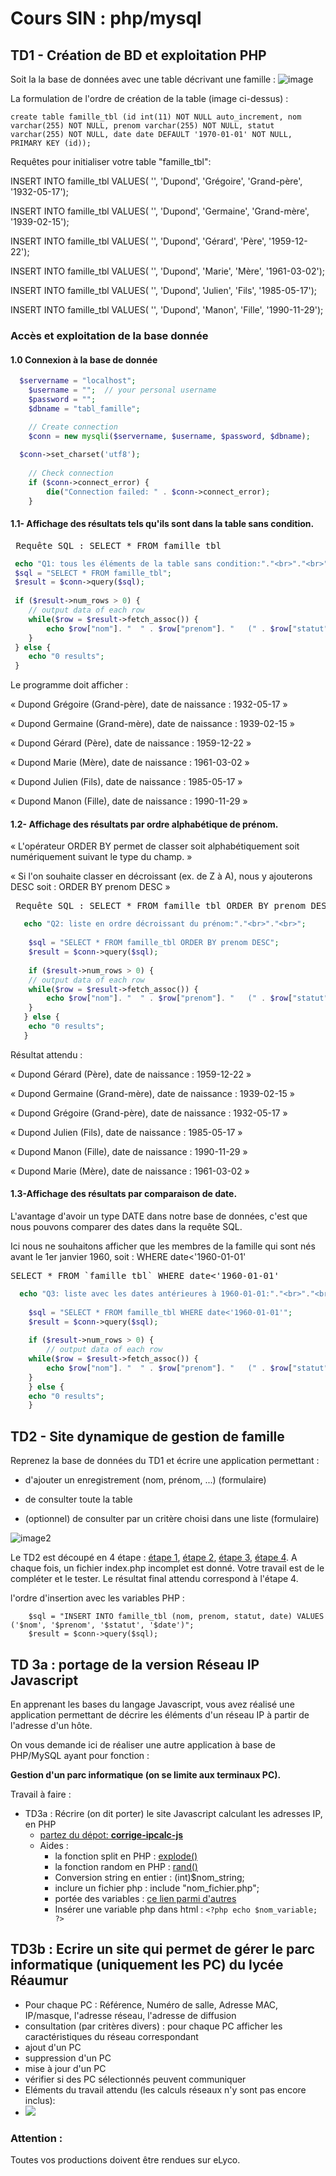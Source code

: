 # Cours SIN : php/mysql

## TD1 - Création de BD et exploitation PHP
Soit la la base de données avec une table décrivant une famille :
![image](./tables_a_realiser.png)

La formulation de l'ordre de création de la table (image ci-dessus) :
```lanagage sql:
create table famille_tbl (id int(11) NOT NULL auto_increment, nom varchar(255) NOT NULL, prenom varchar(255) NOT NULL, statut varchar(255) NOT NULL, date date DEFAULT '1970-01-01' NOT NULL, PRIMARY KEY (id));
```

Requêtes pour initialiser votre table "famille_tbl":

INSERT INTO famille_tbl VALUES( '', 'Dupond', 'Grégoire', 'Grand-père', '1932-05-17');

INSERT INTO famille_tbl VALUES( '', 'Dupond', 'Germaine', 'Grand-mère', '1939-02-15');

INSERT INTO famille_tbl VALUES( '', 'Dupond', 'Gérard', 'Père', '1959-12-22');

INSERT INTO famille_tbl VALUES( '', 'Dupond', 'Marie', 'Mère', '1961-03-02');

INSERT INTO famille_tbl VALUES( '', 'Dupond', 'Julien', 'Fils', '1985-05-17');

INSERT INTO famille_tbl VALUES( '', 'Dupond', 'Manon', 'Fille', '1990-11-29');

### Accès et exploitation de la base donnée

#### 1.0 Connexion à la base de donnée
```php
  $servername = "localhost";
	$username = "";  // your personal username
	$password = "";
	$dbname = "tabl_famille";

	// Create connection
	$conn = new mysqli($servername, $username, $password, $dbname);
  
  $conn->set_charset('utf8');
    
	// Check connection
	if ($conn->connect_error) {
		die("Connection failed: " . $conn->connect_error);
	} 
```


#### 1.1- Affichage des résultats tels qu'ils sont dans la table sans condition.
<pre> Requête SQL : SELECT * FROM famille_tbl</pre>
```php
 echo "Q1: tous les éléments de la table sans condition:"."<br>"."<br>";
 $sql = "SELECT * FROM famille_tbl";
 $result = $conn->query($sql);
    
 if ($result->num_rows > 0) {
	// output data of each row
	while($row = $result->fetch_assoc()) {
		echo $row["nom"]. "  " . $row["prenom"]. "   (" . $row["statut"]."),    date de naissance : " . $row["date"]."<br>";
	}
 } else {
	echo "0 results";
 }

```
  Le programme doit afficher :

« Dupond Grégoire (Grand-père), date de naissance : 1932-05-17 »

« Dupond Germaine (Grand-mère), date de naissance : 1939-02-15 »

« Dupond Gérard (Père), date de naissance : 1959-12-22 »

« Dupond Marie (Mère), date de naissance : 1961-03-02 »

« Dupond Julien (Fils), date de naissance : 1985-05-17 »

« Dupond Manon (Fille), date de naissance : 1990-11-29 »

#### 1.2- Affichage des résultats par ordre alphabétique de prénom.
« L'opérateur ORDER BY permet de classer soit alphabétiquement soit numériquement suivant le type du champ. »

« Si l'on souhaite classer en décroissant (ex. de Z à A), nous  y ajouterons DESC soit : ORDER BY prenom DESC »
<pre> Requête SQL : SELECT * FROM famille_tbl ORDER BY prenom DESC </pre>
```php
   echo "Q2: liste en ordre décroissant du prénom:"."<br>"."<br>";
    
    $sql = "SELECT * FROM famille_tbl ORDER BY prenom DESC";
    $result = $conn->query($sql);
    
    if ($result->num_rows > 0) {
	// output data of each row
	while($row = $result->fetch_assoc()) {
		echo $row["nom"]. "  " . $row["prenom"]. "   (" . $row["statut"]."),    date de naissance : " . $row["date"]."<br>";
	}
   } else {
	echo "0 results";
   }
```
Résultat attendu :

« Dupond Gérard (Père), date de naissance : 1959-12-22 »

« Dupond Germaine (Grand-mère), date de naissance : 1939-02-15 »

« Dupond Grégoire (Grand-père), date de naissance : 1932-05-17 »

« Dupond Julien (Fils), date de naissance : 1985-05-17 »

« Dupond Manon (Fille), date de naissance : 1990-11-29 »

« Dupond Marie (Mère), date de naissance : 1961-03-02 »

#### 1.3-Affichage des résultats par comparaison de date.
L'avantage d'avoir un type DATE dans notre base de données, c'est que nous pouvons comparer des dates dans la requête SQL.

Ici nous ne souhaitons afficher que les membres de la famille qui sont nés avant le 1er janvier 1960, soit : WHERE date<'1960-01-01'
<pre>SELECT * FROM `famille_tbl` WHERE date<'1960-01-01' </pre>
```php
  echo "Q3: liste avec les dates antérieures à 1960-01-01:"."<br>"."<br>";
    
    $sql = "SELECT * FROM famille_tbl WHERE date<'1960-01-01'";
    $result = $conn->query($sql);
    
    if ($result->num_rows > 0) {
		// output data of each row
	while($row = $result->fetch_assoc()) {
		echo $row["nom"]. "  " . $row["prenom"]. "   (" . $row["statut"]."),    date de naissance : " . $row["date"]."<br>";
	}
    } else {
	echo "0 results";
    }
  ```


## TD2 - Site dynamique de gestion de famille
Reprenez la base de données du TD1 et écrire une application permettant :

- d'ajouter un enregistrement (nom, prénom, ...) (formulaire)

- de consulter toute la table

- (optionnel) de consulter par un critère choisi dans une liste (formulaire)

![image2](./exemple.png)

Le TD2 est découpé en 4 étape : [étape 1](https://github.com/sinbrive/php-mysql-TD-eleves/tree/master/TD2/etape1), [étape 2](https://github.com/sinbrive/php-mysql-TD-eleves/tree/master/TD2/etape2), [étape 3](https://github.com/sinbrive/php-mysql-TD-eleves/tree/master/TD2/etape3), [étape 4](https://github.com/sinbrive/php-mysql-TD-eleves/tree/master/TD2/etape4). A chaque fois, un fichier index.php incomplet est donné. Votre travail est de le compléter et le tester. Le résultat final attendu correspond à l'étape 4.

l'ordre d'insertion avec les variables PHP :
```language : php
    $sql = "INSERT INTO famille_tbl (nom, prenom, statut, date) VALUES ('$nom', '$prenom', '$statut', '$date')";
    $result = $conn->query($sql);
```


## TD 3a : portage de la version Réseau IP Javascript 

En apprenant les bases du langage Javascript, vous avez réalisé une application permettant de décrire les éléments d'un réseau IP à partir de l'adresse d'un hôte.

On vous demande ici de réaliser une autre application à base de PHP/MySQL ayant pour fonction :

**Gestion d'un parc informatique (on se limite aux terminaux PC).**

Travail à faire :
- TD3a : Récrire (on dit porter) le site Javascript calculant les adresses IP, en PHP  
   - [partez du dépot: **corrige-ipcalc-js**](https://github.com/sinbrive/corrige-ipcalc-js)
   - Aides :
     - la fonction split en PHP : [explode()](https://www.w3schools.com/php/func_string_explode.asp)
     - la fonction random en PHP : [rand()](https://www.w3schools.com/php/func_math_rand.asp)
     - Conversion string en entier : (int)$nom_string;
     - inclure un fichier php : include "nom_fichier.php";
     - portée des variables : [ce lien parmi d'autres](https://www.pierre-giraud.com/php-mysql-apprendre-coder-cours/portee-variable-fonction)
     - Insérer une variable php dans html :  ``` <?php echo $nom_variable; ?> ``` 
     
## TD3b : Ecrire un site qui permet de gérer le parc informatique (uniquement les PC) du lycée Réaumur
   - Pour chaque PC : Référence, Numéro de salle, Adresse MAC, IP/masque, l'adresse réseau, l'adresse de diffusion
   - consultation (par critères divers) : pour chaque PC afficher les caractéristiques du réseau correspondant
   - ajout d'un PC
   - suppression d'un PC
   - mise à jour d'un PC
   - vérifier si des PC sélectionnés peuvent communiquer
   - Eléments du travail attendu (les calculs réseaux n'y sont pas encore inclus):
   - <img src="demo_td3b.gif">
### Attention :
Toutes vos productions doivent être rendues sur eLyco.
